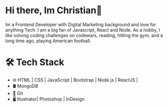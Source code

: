 # Hi there, Im Christian👋

Im a Frontend Developer with Digital Marketing background and love for anything Tech. I am a big fan of Javascript, React and Node.
As a hobby, I like solving coding challenges on codewars, reading, hitting the gym, and a long time ago, playing American football.

# 🛠 Tech Stack
- 🌐  HTML | CSS | JavaScript | Bootstrap | Node.js | ReactJS |
- 🛢  MongoDB
- 🔧  Git
- 🖥  Illustrator| Photoshop | InDesign




<!--
**ChrisBaidoo/ChrisBaidoo** is a ✨ _special_ ✨ repository because its `README.md` (this file) appears on your GitHub profile.

#### Im a Frontend Developer with Digital Marketing background and love for everything Tech. I am a big fan of Javascript, React and Node.
As a hobby, I like solving coding challenges on codewars, reading, hitting the gym, and a long time ago, playing American football




More about me at iamdeveloper.com.

Here are some ideas to get you started:

- 🔭 I’m currently working on ...
- 🌱 I’m currently learning Typescript, Angular
- 👯 I’m looking to collaborate on ...
- 🤔 I’m looking for help with ...
- 💬 Ask me about ...
- 📫 How to reach me: ...
- 😄 Pronouns: he/him/his/
- ⚡ Fun fact: I speak spanish. 
-->
